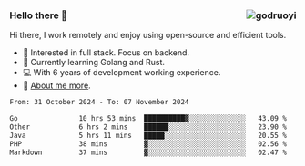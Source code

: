 ### Hello there 👋 <img align="right" src="https://github-readme-stats.vercel.app/api?username=godruoyi&show_icons=true" alt="godruoyi" />

Hi there, I work remotely and enjoy using open-source and efficient tools.

- 🔭 Interested in full stack. Focus on backend.
- 🌱 Currently learning Golang and Rust.
- 💻 With 6 years of development working experience.
- 👒 [About me more](https://godruoyi.com/posts/about-godruoyi).



<!--START_SECTION:waka-->

```txt
From: 31 October 2024 - To: 07 November 2024

Go               10 hrs 53 mins  ██████████▓░░░░░░░░░░░░░░   43.09 %
Other            6 hrs 2 mins    ██████░░░░░░░░░░░░░░░░░░░   23.90 %
Java             5 hrs 11 mins   █████░░░░░░░░░░░░░░░░░░░░   20.55 %
PHP              38 mins         ▓░░░░░░░░░░░░░░░░░░░░░░░░   02.56 %
Markdown         37 mins         ▓░░░░░░░░░░░░░░░░░░░░░░░░   02.47 %
```

<!--END_SECTION:waka-->

